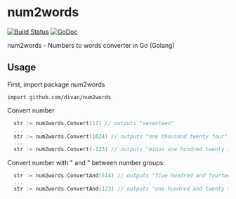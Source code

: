 num2words
=========

[![Build Status](https://drone.io/github.com/divan/num2words/status.png)](https://drone.io/github.com/divan/num2words/latest)
[![GoDoc](https://godoc.org/github.com/divan/num2words?status.svg)](https://godoc.org/github.com/divan/num2words)

num2words - Numbers to words converter in Go (Golang)

## Usage

First, import package num2words

```import github.com/divan/num2words```

Convert number
```go
  str := num2words.Convert(17) // outputs "seventeen"
  ...
  str := num2words.Convert(1024) // outputs "one thousand twenty four"
  ...
  str := num2words.Convert(-123) // outputs "minus one hundred twenty three"
```

Convert number with " and " between number groups:
```go
  str := num2words.ConvertAnd(514) // outputs "five hundred and fourteen"
  ...
  str := num2words.ConvertAnd(123) // outputs "one hundred and twenty three"
```
